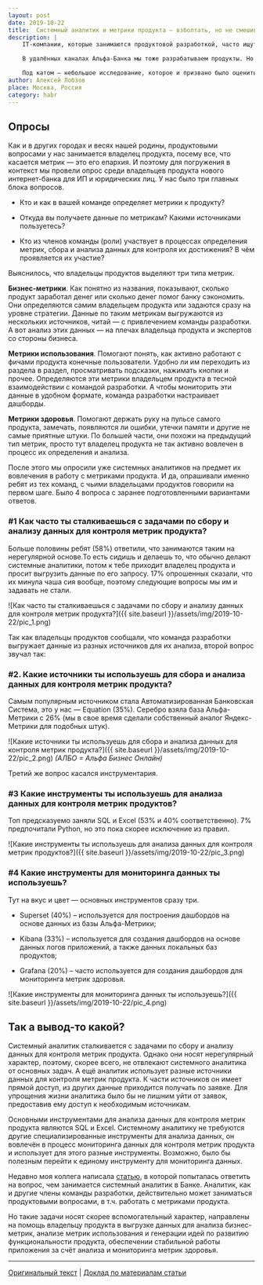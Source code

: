 ```yaml
---
layout: post
date: 2019-10-22
title:  Системный аналитик и метрики продукта — взболтать, но не смешивать?
description: |
    IT-компании, которые занимаются продуктовой разработкой, часто ищут в свои команды аналитиков. Зачем тут аналитик? Чтобы проверять гипотезы, придуманные командой, разрабатывать системы метрик (и поддерживать их), проводить разные эксперименты, а потом выдавать рекомендации по улучшению продукта. Это и есть продуктовый аналитик, также известный под кодовым именем “аналитик данных”.<br><br>

    В удалённых каналах Альфа-Банка мы тоже разрабатываем продукты. Но у нас в командах нет других аналитиков, кроме системных, в обязанности которых входит сбор и анализ требований, а также проектирование и документирование решений. Внимательный читатель заметит тут небольшое противоречие. Это что же выходит, что системные аналитики активно занимаются еще и аналитикой продуктовой?<br><br>

    Под катом — небольшое исследование, которое и призвано было оценить, насколько сильно системные аналитики вовлечены в процесс работы с метриками продукта.
author: Алексей Лобзов
place: Москва, Россия
category: habr
---
```


## Опросы

Как и в других городах и весях нашей родины, продуктовыми вопросами у нас занимается владелец продукта, посему все, что касается метрик — это его епархия. И поэтому для погружения в контекст мы провели опрос среди владельцев продукта нового интернет-банка для ИП и юридических лиц. У нас было три главных блока вопросов.

* Кто и как в вашей команде определяет метрики к продукту?

* Откуда вы получаете данные по метрикам? Какими источниками пользуетесь?

* Кто из членов команды (роли) участвует в процессах определения метрик, сбора и анализа данных для контроля их достижения? В чём проявляется их участие?

Выяснилось, что владельцы продуктов выделяют три типа метрик.

**Бизнес-метрики**. Как понятно из названия, показывают, сколько продукт заработал денег или сколько денег помог банку сэкономить. Они определяются самим владельцем продукта или задаются сразу на уровне стратегии. Данные по таким метрикам выгружаются из нескольких источников, читай — с привлечением команды разработки. А вот анализ этих данных — на плечах владельца продукта и экспертов со стороны бизнеса.

**Метрики использования**. Помогают понять, как активно работают с фичами продукта конечные пользователи. Удобно ли им переходить из раздела в раздел, просматривать подсказки, нажимать кнопки и прочее. Определяются эти метрики владельцем продукта в тесной взаимодействии с командой разработки. А чтобы мониторить эти данные в удобном формате, команда разработки настраивает дашборды.

**Метрики здоровья**. Помогают держать руку на пульсе самого продукта, замечать, появляются ли ошибки, утечки памяти и другие не самые приятные штуки. По большей части, они похожи на предыдущий тип метрик, просто тут владелец продукта не так активно вовлечен в процесс их определения и анализа.

После этого мы опросили уже системных аналитиков на предмет их вовлечения в работу с метриками продукта. И да, опрашивали именно ребят из тех команд, с чьими владельцами продуктов говорили на первом шаге. Было 4 вопроса с заранее подготовленными вариантами ответов.

### #1 Как часто ты сталкиваешься с задачами по сбору и анализу данных для контроля метрик продукта?

Больше половины ребят (58%) ответили, что занимаются таким на нерегулярной основе.То есть сидишь и делаешь то, что обычно делают системные аналитики, потом к тебе приходит владелец продукта и просит выгрузить данные по его запросу. 17% опрошенных сказали, что их минула чаша сия вообще, поэтому следующие вопросы мы им и задавать не стали.

![Как часто ты сталкиваешься с задачами по сбору и анализу данных для контроля метрик продукта?]({{ site.baseurl }}/assets/img/2019-10-22/pic_1.png)

Так как владельцы продуктов сообщали, что команда разработки выгружает данные из разных источников для их анализа, второй вопрос звучал так:

### #2. Какие источники ты используешь для сбора и анализа данных для контроля метрик продукта?

Самым популярным источником стала Автоматизированная Банковская Система, это у нас — Equation (35%). Серебро взяла база Альфа-Метрики с 26% (мы в свое время сделали собственный аналог Яндекс-Метрики для подобных штук).

![Какие источники ты используешь для сбора и анализа данных для контроля метрик продукта?]({{ site.baseurl }}/assets/img/2019-10-22/pic_2.png)
*(АЛБО = Альфа Бизнес Онлайн)*

Третий же вопрос касался инструментария.

### #3 Какие инструменты ты используешь для анализа данных для контроля метрик продуктов?

Топ предсказуемо заняли SQL и Excel (53% и 40% соответственно). 7% предпочитали Python, но это пока скорее исключение из правил.

![Какие инструменты ты используешь для анализа данных для контроля метрик продуктов?]({{ site.baseurl }}/assets/img/2019-10-22/pic_3.png)

### #4 Какие инструменты для мониторинга данных ты используешь?

Тут на вкус и цвет — основных инструментов сразу три.

* Superset (40%) – используется для построения дашбордов на основе данных из базы Альфа-Метрики;

* Kibana (33%) – используется для создания дашбордов на основе данных логов приложений, а также данных локальных баз продуктов;

* Grafana (20%) – часто используется для создания дашбордов для мониторинга метрик здоровья.

![Какие инструменты для мониторинга данных ты используешь?]({{ site.baseurl }}/assets/img/2019-10-22/pic_4.png)

## Так а вывод-то какой?

Системный аналитик сталкивается с задачами по сбору и анализу данных для контроля метрик продукта. Однако они носят нерегулярный характер, поэтому, скорее всего, не отвлекают системного аналитика от основных задач. А ещё аналитик использует разные источники данных для контроля метрик продукта. К части источников он имеет прямой доступ, из других данные приходится получать по заявке. Для упрощения жизни аналитика было бы не лишним уйти от заявок, предоставив ему доступ к необходимым источникам.

Основными инструментами для анализа данных для контроля метрик продукта являются SQL и Excel. Системному аналитику не требуются другие специализированные инструменты для анализа данных, он вовлечён в процесс мониторинга данных для контроля метрик продукта и использует для этого разные инструменты. Возможно, было бы полезным перейти к единому инструменту для мониторинга данных.

Недавно моя коллега написала [статью](https://habr.com/ru/companies/alfa/articles/457864/), в которой попыталась ответить на вопрос, чем занимается системный аналитик в Банке. Аналитик, как и другие члены команды разработки, действительно может заниматься продуктовыми вопросами, в т.ч. работать с метриками продукта.

Но такие задачи носят скорее вспомогательный характер, направлены на помощь владельцу продукта в выгрузке данных для анализа бизнес-метрик, анализе метрик использования и генерации идей по развитию функциональности продукта, обеспечении стабильной работы приложения за счёт анализа и мониторинга метрик здоровья.

---

[Оригинальный текст](https://habr.com/ru/companies/alfa/articles/472412/)
|
[Доклад по материалам статьи](https://habr.com/ru/companies/raiffeisenbank/articles/498330/)
